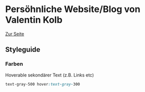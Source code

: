 # Persöhnliche Website/Blog von Valentin Kolb

[Zur Seite](https://valentin-kolb.blog)

## Styleguide

### Farben

Hoverable sekondärer Text (z.B. Links etc)
```css
text-gray-500 hover:text-gray-300
```